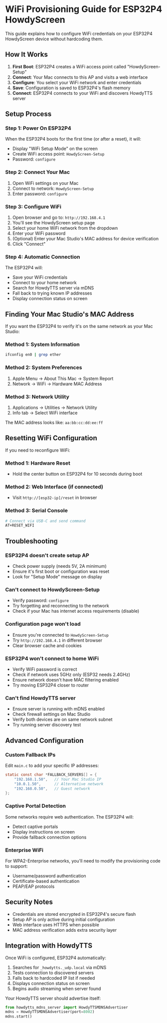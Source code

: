 # WiFi Provisioning Guide for ESP32P4 HowdyScreen

This guide explains how to configure WiFi credentials on your ESP32P4 HowdyScreen device without hardcoding them.

## How It Works

1. **First Boot**: ESP32P4 creates a WiFi access point called "HowdyScreen-Setup"
2. **Connect**: Your Mac connects to this AP and visits a web interface
3. **Configure**: You select your WiFi network and enter credentials
4. **Save**: Configuration is saved to ESP32P4's flash memory
5. **Connect**: ESP32P4 connects to your WiFi and discovers HowdyTTS server

## Setup Process

### Step 1: Power On ESP32P4
When the ESP32P4 boots for the first time (or after a reset), it will:
- Display "WiFi Setup Mode" on the screen
- Create WiFi access point: `HowdyScreen-Setup`
- Password: `configure`

### Step 2: Connect Your Mac
1. Open WiFi settings on your Mac
2. Connect to network: `HowdyScreen-Setup`
3. Enter password: `configure`

### Step 3: Configure WiFi
1. Open browser and go to: `http://192.168.4.1`
2. You'll see the HowdyScreen setup page
3. Select your home WiFi network from the dropdown
4. Enter your WiFi password
5. (Optional) Enter your Mac Studio's MAC address for device verification
6. Click "Connect"

### Step 4: Automatic Connection
The ESP32P4 will:
- Save your WiFi credentials
- Connect to your home network
- Search for HowdyTTS server via mDNS
- Fall back to trying known IP addresses
- Display connection status on screen

## Finding Your Mac Studio's MAC Address

If you want the ESP32P4 to verify it's on the same network as your Mac Studio:

### Method 1: System Information
```bash
ifconfig en0 | grep ether
```

### Method 2: System Preferences
1. Apple Menu → About This Mac → System Report
2. Network → WiFi → Hardware MAC Address

### Method 3: Network Utility
1. Applications → Utilities → Network Utility
2. Info tab → Select WiFi interface

The MAC address looks like: `aa:bb:cc:dd:ee:ff`

## Resetting WiFi Configuration

If you need to reconfigure WiFi:

### Method 1: Hardware Reset
- Hold the center button on ESP32P4 for 10 seconds during boot

### Method 2: Web Interface (if connected)
- Visit `http://[esp32-ip]/reset` in browser

### Method 3: Serial Console
```bash
# Connect via USB-C and send command
AT+RESET_WIFI
```

## Troubleshooting

### ESP32P4 doesn't create setup AP
- Check power supply (needs 5V, 2A minimum)
- Ensure it's first boot or configuration was reset
- Look for "Setup Mode" message on display

### Can't connect to HowdyScreen-Setup
- Verify password: `configure`
- Try forgetting and reconnecting to the network
- Check if your Mac has internet access requirements (disable)

### Configuration page won't load
- Ensure you're connected to `HowdyScreen-Setup`
- Try `http://192.168.4.1` in different browser
- Clear browser cache and cookies

### ESP32P4 won't connect to home WiFi
- Verify WiFi password is correct
- Check if network uses 5GHz only (ESP32 needs 2.4GHz)
- Ensure network doesn't have MAC filtering enabled
- Try moving ESP32P4 closer to router

### Can't find HowdyTTS server
- Ensure server is running with mDNS enabled
- Check firewall settings on Mac Studio
- Verify both devices are on same network subnet
- Try running server discovery test

## Advanced Configuration

### Custom Fallback IPs
Edit `main.c` to add your specific IP addresses:
```c
static const char *FALLBACK_SERVERS[] = {
    "192.168.1.50",   // Your Mac Studio IP
    "10.0.1.50",      // Alternative network
    "192.168.0.50",   // Guest network
};
```

### Captive Portal Detection
Some networks require web authentication. The ESP32P4 will:
- Detect captive portals
- Display instructions on screen
- Provide fallback connection options

### Enterprise WiFi
For WPA2-Enterprise networks, you'll need to modify the provisioning code to support:
- Username/password authentication
- Certificate-based authentication
- PEAP/EAP protocols

## Security Notes

- Credentials are stored encrypted in ESP32P4's secure flash
- Setup AP is only active during initial configuration
- Web interface uses HTTPS when possible
- MAC address verification adds extra security layer

## Integration with HowdyTTS

Once WiFi is configured, ESP32P4 automatically:
1. Searches for `_howdytts._udp.local` via mDNS
2. Tests connection to discovered servers
3. Falls back to hardcoded IP list if needed
4. Displays connection status on screen
5. Begins audio streaming when server found

Your HowdyTTS server should advertise itself:
```python
from howdytts_mdns_server import HowdyTTSMDNSAdvertiser
mdns = HowdyTTSMDNSAdvertiser(port=8002)
mdns.start()
```